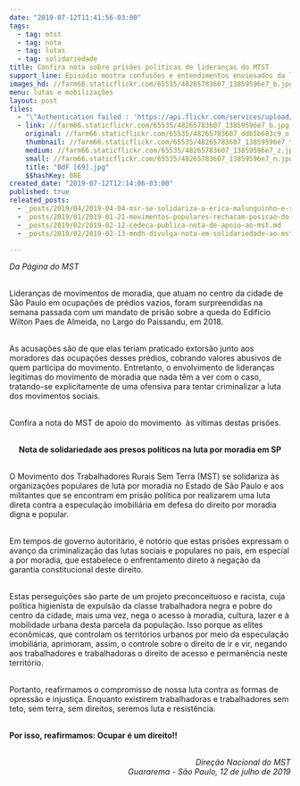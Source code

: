 ```yaml
---
date: "2019-07-12T11:41:56-03:00"
tags:
  - tag: mtst
  - tag: nota
  - tag: lutas
  - tag: solidariedade
title: Confira nota sobre prisões politicas de lideranças do MTST
support_line: Episódio mostra confusões e entendimentos enviesados da lei e da justiça contra movimentos sociais
images_hd: //farm66.staticflickr.com/65535/48265783607_13859596e7_b.jpg
menu: lutas e mobilizações
layout: post
files:
  - "\"Authentication failed : 'https://api.flickr.com/services/upload/' - Filetype was not recognised\""
  - link: //farm66.staticflickr.com/65535/48265783607_13859596e7_b.jpg
    original: //farm66.staticflickr.com/65535/48265783607_ddb5b683c9_o.jpg
    thumbnail: //farm66.staticflickr.com/65535/48265783607_13859596e7_t.jpg
    medium: //farm66.staticflickr.com/65535/48265783607_13859596e7_z.jpg
    small: //farm66.staticflickr.com/65535/48265783607_13859596e7_n.jpg
    title: "BdF [69].jpg"
    $$hashKey: 08E
created_date: "2019-07-12T12:14:06-03:00"
published: true
releated_posts:
  - _posts/2019/04/2019-04-04-msr-se-solidariza-a-erica-malunguinho-e-repudia-fala-transfobica-de-deputado-do-psl.md
  - _posts/2019/01/2019-01-21-movimentos-populares-rechacam-posicao-do-brasil-sobre-a-venezuela.md
  - _posts/2019/02/2019-02-12-cedeca-publica-nota-de-apoio-ao-mst.md
  - _posts/2019/02/2019-02-13-mndh-divulga-nota-em-solidariedade-ao-mst.md

---
```

<p><em>Da P&aacute;gina do MST</em><br />
&nbsp;</p>

<p>Lideran&ccedil;as de movimentos de moradia, que atuam no centro da cidade de S&atilde;o Paulo em ocupa&ccedil;&otilde;es de pr&eacute;dios vazios, foram surpreendidas na semana passada com um mandato de pris&atilde;o sobre a queda do Edif&iacute;cio Wilton Paes de Almeida, no Largo do Paissandu, em 2018.</p>

<p><br />
As acusa&ccedil;&otilde;es s&atilde;o de que elas teriam praticado extors&atilde;o junto aos moradores das ocupa&ccedil;&otilde;es desses pr&eacute;dios, cobrando valores abusivos de quem participa do movimento.&nbsp;Entretanto, o&nbsp;envolvimento de lideran&ccedil;as legitimas do movimento de moradia que nada t&ecirc;m a ver com o caso, tratando-se explicitamente de uma ofensiva para tentar criminalizar a luta dos movimentos sociais.</p>

<p><br />
Confira a nota do MST de apoio do movimento&nbsp; &agrave;s v&iacute;timas destas pris&otilde;es.<br />
&nbsp;</p>

<p style="text-align: center;"><strong>Nota de solidariedade aos presos pol&iacute;ticos na luta por moradia em SP</strong><br />
&nbsp;</p>

<p>O Movimento dos Trabalhadores Rurais Sem Terra (MST) se solidariza &agrave;s organiza&ccedil;&otilde;es populares de luta por moradia no Estado de S&atilde;o Paulo e aos militantes que se encontram em pris&atilde;o pol&iacute;tica por realizarem uma luta direta contra a especula&ccedil;&atilde;o imobili&aacute;ria em defesa do direito por moradia digna e popular.&nbsp;</p>

<p><br />
Em tempos de governo autorit&aacute;rio, &eacute; not&oacute;rio que estas pris&otilde;es expressam o avan&ccedil;o da criminaliza&ccedil;&atilde;o das lutas sociais e populares no pa&iacute;s, em especial a por moradia, que estabelece o enfrentamento direto &agrave; nega&ccedil;&atilde;o da garantia constitucional deste direito.&nbsp;</p>

<p><br />
Estas persegui&ccedil;&otilde;es s&atilde;o parte de um projeto preconceituoso e racista, cuja pol&iacute;tica higienista de expuls&atilde;o da classe trabalhadora negra e pobre do centro da cidade, mais uma vez, nega o acesso &agrave; moradia, cultura, lazer e &agrave; mobilidade urbana desta parcela da popula&ccedil;&atilde;o. Isso porque as elites econ&ocirc;micas, que controlam os territ&oacute;rios urbanos por meio da especula&ccedil;&atilde;o imobili&aacute;ria, aprimoram, assim, o controle sobre o direito de ir e vir, negando aos trabalhadores e trabalhadoras o direito de acesso e perman&ecirc;ncia neste territ&oacute;rio.&nbsp;&nbsp;</p>

<p><br />
Portanto, reafirmamos o compromisso de nossa luta contra as formas de opress&atilde;o e injusti&ccedil;a. Enquanto existirem trabalhadoras e trabalhadores sem teto, sem terra, sem direitos, seremos luta e resist&ecirc;ncia.</p>

<p><br />
<strong>Por isso, reafirmamos: Ocupar &eacute; um direito!!&nbsp;</strong></p>

<p style="text-align: right;"><br />
<em>Dire&ccedil;&atilde;o Nacional do MST<br />
Guararema - S&atilde;o Paulo, 12 de julho de 2019</em></p>

<p style="text-align: center;">&nbsp;</p>

